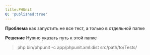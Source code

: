 ```yaml
---
title:PHUnit
0: 'published:true'
---
```


**Проблема** как запустить не все тест, а только в отдельной папке 

**Решение** Нужно указать путь к этой папке
 >php bin/phpunit -c app/phpunit.xml.dist src/path/to/Tests/
